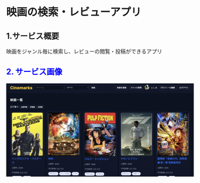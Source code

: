 # 映画の検索・レビューアプリ

## 1.サービス概要
映画をジャンル毎に検索し、レビューの閲覧・投稿ができるアプリ

<h2 style="color: blue;">2. サービス画像</h2>

![サービス画面](https://raw.githubusercontent.com/toshikiiii/movie_review/refs/heads/main/%E3%82%B9%E3%82%AF%E3%83%AA%E3%83%BC%E3%83%B3%E3%82%B7%E3%83%A7%E3%83%83%E3%83%88%202025-09-08%2020.06.42.png)
